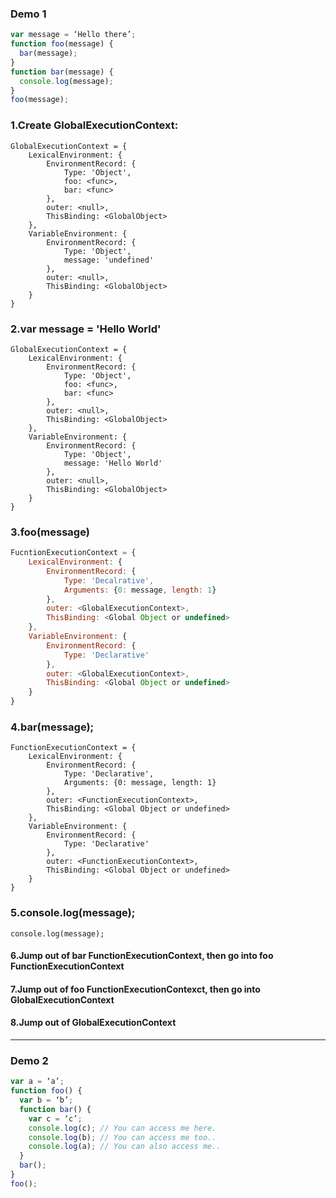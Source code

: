 ### Demo 1
```JavaScript
var message = ‘Hello there’;
function foo(message) {
  bar(message);
}
function bar(message) {
  console.log(message);
}
foo(message);
```

### 1.Create GlobalExecutionContext:
```
GlobalExecutionContext = {
    LexicalEnvironment: {
        EnvironmentRecord: {
            Type: 'Object',
            foo: <func>,
            bar: <func>
        },
        outer: <null>,
        ThisBinding: <GlobalObject>
    },
    VariableEnvironment: {
        EnvironmentRecord: {
            Type: 'Object',
            message: 'undefined'
        },
        outer: <null>,
        ThisBinding: <GlobalObject>
    }
}
```

### 2.var message = 'Hello World'
```
GlobalExecutionContext = {
    LexicalEnvironment: {
        EnvironmentRecord: {
            Type: 'Object',
            foo: <func>,
            bar: <func>
        },
        outer: <null>,
        ThisBinding: <GlobalObject>
    },
    VariableEnvironment: {
        EnvironmentRecord: {
            Type: 'Object',
            message: 'Hello World'
        },
        outer: <null>,
        ThisBinding: <GlobalObject>
    }
}
```
 
### 3.foo(message)
```JavaScript
FucntionExecutionContext = {
    LexicalEnvironment: {
        EnvironmentRecord: {
            Type: 'Decalrative',
            Arguments: {0: message, length: 1}
        },
        outer: <GlobalExecutionContext>,
        ThisBinding: <Global Object or undefined>
    },
    VariableEnvironment: {
        EnvironmentRecord: {
            Type: 'Declarative'
        },
        outer: <GlobalExecutionContext>,
        ThisBinding: <Global Object or undefined>
    }
}
```

### 4.bar(message);
```
FunctionExecutionContext = {
    LexicalEnvironment: {
        EnvironmentRecord: {
            Type: 'Declarative',
            Arguments: {0: message, length: 1}
        },
        outer: <FunctionExecutionContext>,
        ThisBinding: <Global Object or undefined>
    },
    VariableEnvironment: {
        EnvironmentRecord: {
            Type: 'Declarative'
        },
        outer: <FunctionExecutionContext>,
        ThisBinding: <Global Object or undefined>
    }
}
```

### 5.console.log(message);
```
console.log(message); 
````

#### 6.Jump out of bar FunctionExecutionContext, then go into foo FunctionExecutionContext

#### 7.Jump out of foo FunctionExecutionContexct, then go into GlobalExecutionContext

#### 8.Jump out of GlobalExecutionContext

---

### Demo 2
```JavaScript
var a = ‘a’;
function foo() {
  var b = ‘b’;
  function bar() {
    var c = ‘c’;
    console.log(c); // You can access me here.   
    console.log(b); // You can access me too..
    console.log(a); // You can also access me..
  }
  bar();
}
foo();
```
